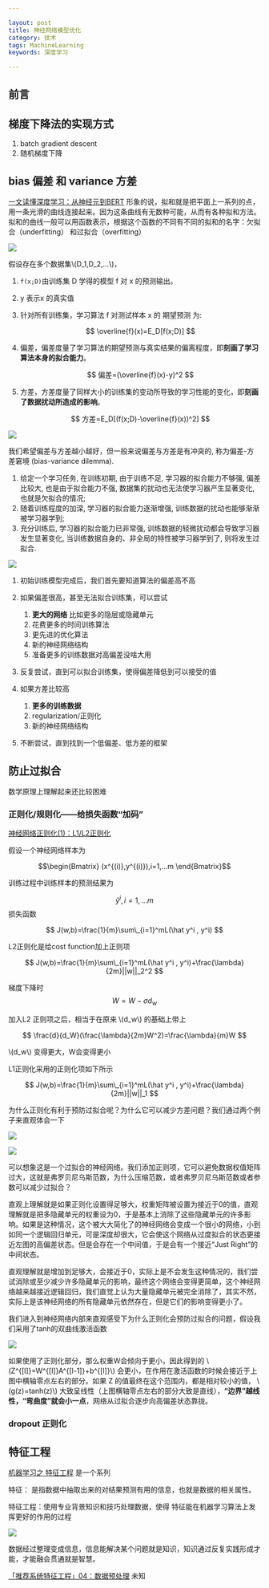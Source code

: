 ```yaml
---

layout: post
title: 神经网络模型优化
category: 技术
tags: MachineLearning
keywords: 深度学习

---
```


<script type="text/javascript" src="http://cdn.mathjax.org/mathjax/latest/MathJax.js?config=default"></script>

## 前言

## 梯度下降法的实现方式

1. batch gradient descent
2. 随机梯度下降

## bias 偏差 和 variance 方差

[一文读懂深度学习：从神经元到BERT](https://www.jiqizhixin.com/articles/2019-05-28-5) 形象的说，拟和就是把平面上一系列的点，用一条光滑的曲线连接起来。因为这条曲线有无数种可能，从而有各种拟和方法。拟和的曲线一般可以用函数表示，根据这个函数的不同有不同的拟和的名字：欠拟合（underfitting） 和过拟合（overfitting）

![](/public/upload/machine/bias_variance.jpg)

假设存在多个数据集\\(D\_1,D\_2,...\\)，

1. `f(x;D)`由训练集 D 学得的模型 f 对 x 的预测输出。
2. y 表示x 的真实值
3. 针对所有训练集，学习算法 f 对测试样本 x 的 期望预测 为:

	$$
	\overline{f}(x)=E_D[f(x;D)]
	$$

4. 偏差，偏差度量了学习算法的期望预测与真实结果的偏离程度，即**刻画了学习算法本身的拟合能力**。

	$$
	偏差=(\overline{f}(x)-y)^2
	$$
5. 方差，方差度量了同样大小的训练集的变动所导致的学习性能的变化，即**刻画了数据扰动所造成的影响**。

	$$
	方差=E_D[(f(x;D)-\overline{f}(x))^2]
	$$

![](/public/upload/machine/bias_variance_model_complexity.png)


我们希望偏差与方差越小越好，但一般来说偏差与方差是有冲突的, 称为偏差-方差窘境 (bias-variance dilemma).

1. 给定一个学习任务, 在训练初期, 由于训练不足, 学习器的拟合能力不够强, 偏差比较大, 也是由于拟合能力不强, 数据集的扰动也无法使学习器产生显著变化, 也就是欠拟合的情况;
2. 随着训练程度的加深, 学习器的拟合能力逐渐增强, 训练数据的扰动也能够渐渐被学习器学到;
3. 充分训练后, 学习器的拟合能力已非常强, 训练数据的轻微扰动都会导致学习器发生显著变化, 当训练数据自身的、非全局的特性被学习器学到了, 则将发生过拟合.

![](/public/upload/machine/bias_variance_optimization.jpg)


1. 初始训练模型完成后，我们首先要知道算法的偏差高不高
2. 如果偏差很高，甚至无法拟合训练集，可以尝试

    1. **更大的网络** 比如更多的隐层或隐藏单元
    2. 花费更多的时间训练算法
    3. 更先进的优化算法
    4. 新的神经网络结构
    5. 准备更多的训练数据对高偏差没啥大用
3. 反复尝试，直到可以拟合训练集，使得偏差降低到可以接受的值
4. 如果方差比较高

    1. **更多的训练数据**
    2. regularization/正则化
    3. 新的神经网络结构
5. 不断尝试，直到找到一个低偏差、低方差的框架

## 防止过拟合

数学原理上理解起来还比较困难

### 正则化/规则化——给损失函数“加码”

[神经网络正则化(1)：L1/L2正则化](https://zhuanlan.zhihu.com/p/35893078)

假设一个神经网络样本为

$$\begin{Bmatrix}
(x^{(i)},y^{(i)}),i=1,...m
\end{Bmatrix}$$

训练过程中训练样本的预测结果为 

$$
\hat y^i,i =1,...m
$$
损失函数

$$
J(w,b)=\frac{1}{m}\sum\_{i=1}^mL(\hat y^i , y^i)
$$

L2正则化是给cost function加上正则项

$$
J(w,b)=\frac{1}{m}\sum\_{i=1}^mL(\hat y^i , y^i)+\frac{\lambda}{2m}||w||_2^2
$$

梯度下降时
$$
W=W-\sigma d_w
$$ 

加入L2 正则项之后，相当于在原来 \\(d_w\\) 的基础上带上 

$$
\frac{d}{d_W}(\frac{\lambda}{2m}W^2)=\frac{\lambda}{m}W
$$

\\(d_w\\) 变得更大，W会变得更小

L1正则化采用的正则化项如下所示

$$
J(w,b)=\frac{1}{m}\sum\_{i=1}^mL(\hat y^i , y^i)+\frac{\lambda}{2m}||w||_1
$$

为什么正则化有利于预防过拟合呢？为什么它可以减少方差问题？我们通过两个例子来直观体会一下

![](/public/upload/machine/bias_variance.jpg)

![](/public/upload/machine/neural_network_sample_example.jpg)

可以想象这是一个过拟合的神经网络。我们添加正则项，它可以避免数据权值矩阵过大，这就是弗罗贝尼乌斯范数，为什么压缩范数，或者弗罗贝尼乌斯范数或者参数可以减少过拟合？

直观上理解就是如果正则化设置得足够大，权重矩阵被设置为接近于0的值，直观理解就是把多隐藏单元的权重设为0，于是基本上消除了这些隐藏单元的许多影响。如果是这种情况，这个被大大简化了的神经网络会变成一个很小的网络，小到如同一个逻辑回归单元，可是深度却很大，它会使这个网络从过度拟合的状态更接近左图的高偏差状态。但是会存在一个中间值，于是会有一个接近“Just Right”的中间状态。

直观理解就是增加到足够大，会接近于0，实际上是不会发生这种情况的，我们尝试消除或至少减少许多隐藏单元的影响，最终这个网络会变得更简单，这个神经网络越来越接近逻辑回归，我们直觉上认为大量隐藏单元被完全消除了，其实不然，实际上是该神经网络的所有隐藏单元依然存在，但是它们的影响变得更小了。

我们进入到神经网络内部来直观感受下为什么正则化会预防过拟合的问题，假设我们采用了tanh的双曲线激活函数

![](/public/upload/machine/tanhx.jpg)

如果使用了正则化部分，那么权重W会倾向于更小，因此得到的 \\(Z^{[l]}=W^{[l]}A^{[l-1]}+b^{[l]}\\) 会更小，在作用在激活函数的时候会接近于上图中横轴零点左右的部分。如果 Z 的值最终在这个范围内，都是相对较小的值， \\(g(z)=tanh(z)\\) 大致呈线性（上图横轴零点左右的部分大致是直线），**“边界”越线性，“弯曲度”就会小一点**，网络从过拟合逐步向高偏差状态靠拢。


### dropout 正则化

## 特征工程

[机器学习之 特征工程](https://juejin.im/post/5b569edff265da0f7b2f6c65) 是一个系列

特征： 是指数据中抽取出来的对结果预测有用的信息，也就是数据的相关属性。

特征工程：使用专业背景知识和技巧处理数据，使得 特征能在机器学习算法上发挥更好的作用的过程

![](/public/upload/machine/feature_enginering.png)

数据经过整理变成信息，信息能解决某个问题就是知识，知识通过反复实践形成才能，才能融会贯通就是智慧。 

[「推荐系统特征工程」04：数据预处理](https://mp.weixin.qq.com/s/yHvgkI9H8ok_Tx4CSyvehg) 未知


